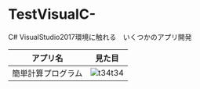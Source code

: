 
# TestVisualC-
C# VisualStudio2017環境に触れる　いくつかのアプリ開発


  
| アプリ名 | 見た目 | 
| --- | ---- |
|簡単計算プログラム | ![t34t34](https://user-images.githubusercontent.com/39142850/42416898-6d516686-82b5-11e8-82e9-c27116cc0202.jpg) |
